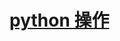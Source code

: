 <!--
 * @Author: wjn
 * @Date: 2020-03-12 16:35:17
 * @LastEditors: wjn
 * @LastEditTime: 2020-03-12 16:45:26
 -->
# [python 操作](python/README.md)
